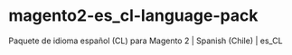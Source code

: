# magento2-es_cl-language-pack
Paquete de idioma español (CL) para Magento 2 | Spanish (Chile) | es_CL
